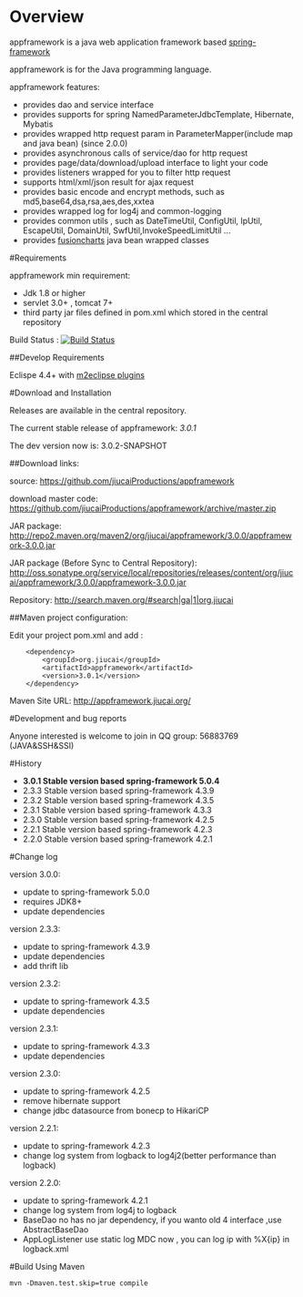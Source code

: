 # Overview

appframework is a java web application framework based [spring-framework](http://www.springsource.org/spring-framework)

appframework is for the Java programming language.

appframework features:

 * provides dao and service interface
 * provides supports for spring NamedParameterJdbcTemplate, Hibernate, Mybatis
 * provides wrapped http request param in ParameterMapper(include map and java bean) (since 2.0.0)
 * provides asynchronous calls of service/dao for http request
 * provides page/data/download/upload interface to light your code
 * provides listeners wrapped for you to filter http request
 * supports html/xml/json result for ajax request
 * provides basic encode and encrypt methods, such as md5,base64,dsa,rsa,aes,des,xxtea
 * provides wrapped log for log4j and common-logging
 * provides common utils , such as DateTimeUtil, ConfigUtil, IpUtil, EscapeUtil, DomainUtil, SwfUtil,InvokeSpeedLimitUtil ...
 * provides [fusioncharts](http://www.fusioncharts.com/) java bean wrapped classes


#Requirements

appframework min requirement:

 * Jdk 1.8 or higher
 * servlet 3.0+ , tomcat 7+
 * third party jar files defined in pom.xml which stored in the central repository

  Build Status :   [![Build Status](https://travis-ci.org/iucaiProductions/appframework.svg)](https://travis-ci.org/jiucaiProductions/appframework)

##Develop Requirements

Eclispe 4.4+ with [m2eclipse plugins](http://www.eclipse.org/m2e/download/)

#Download and Installation

Releases are available in the central repository.

The current stable release of appframework: *3.0.1*

The dev version now is: 3.0.2-SNAPSHOT

##Download links:

source: https://github.com/jiucaiProductions/appframework

download master code: https://github.com/jiucaiProductions/appframework/archive/master.zip

JAR package: http://repo2.maven.org/maven2/org/jiucai/appframework/3.0.0/appframework-3.0.0.jar

JAR package (Before Sync to Central Repository):  http://oss.sonatype.org/service/local/repositories/releases/content/org/jiucai/appframework/3.0.0/appframework-3.0.0.jar

Repository: http://search.maven.org/#search|ga|1|org.jiucai


##Maven project configuration:

Edit your project pom.xml and add :

```
    <dependency>
        <groupId>org.jiucai</groupId>
        <artifactId>appframework</artifactId>
        <version>3.0.1</version>
    </dependency>
```

Maven Site URL:  http://appframework.jiucai.org/

#Development and bug reports

Anyone interested is welcome to join in QQ group: 56883769 (JAVA&SSH&SSI)

#History

* **3.0.1 Stable version based spring-framework 5.0.4**
* 2.3.3 Stable version based spring-framework 4.3.9
* 2.3.2 Stable version based spring-framework 4.3.5
* 2.3.1 Stable version based spring-framework 4.3.3
* 2.3.0 Stable version based spring-framework 4.2.5
* 2.2.1 Stable version based spring-framework 4.2.3
* 2.2.0 Stable version based spring-framework 4.2.1


#Change log

version 3.0.0:

- update to spring-framework 5.0.0
- requires JDK8+
- update dependencies

version 2.3.3:

- update to spring-framework 4.3.9
- update dependencies
- add thrift lib

version 2.3.2:

- update to spring-framework 4.3.5
- update dependencies

version 2.3.1:

- update to spring-framework 4.3.3
- update dependencies

version 2.3.0:

- update to spring-framework 4.2.5
- remove hibernate support
- change jdbc datasource from bonecp to HikariCP

version 2.2.1:

- update to spring-framework 4.2.3
- change log system from logback to log4j2(better performance than logback)

version 2.2.0:

- update to spring-framework 4.2.1
- change log system from log4j to logback
- BaseDao no has no jar dependency, if you wanto old 4 interface ,use AbstractBaseDao
- AppLogListener use static log MDC now , you can log ip with %X{ip} in logback.xml


#Build Using Maven
    
    mvn -Dmaven.test.skip=true compile


